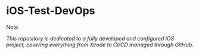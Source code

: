 # iOS-Test-DevOps

> [!NOTE]
> _This repository is dedicated to a fully developed and configured iOS project, covering everything from Xcode to CI/CD managed through GitHub._
